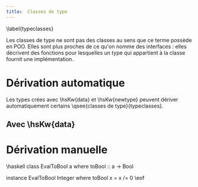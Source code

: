 ```yaml
---
title:  Classes de type
---
```

\label{typeclasses}

Les classes de type ne sont pas des classes au sens que ce terme possède en POO.
Elles sont plus proches de ce qu'on nomme des interfaces : elles décrivent des fonctions pour lesquelles un type qui appartient à la classe fournit une implémentation.

# Dérivation automatique

Les types crées avec \hsKw{data} et \hsKw{newtype} peuvent dériver automatiquement certains \qsee{classes de type}{typeclasses}.

## Avec \hsKw{data}

# Dérivation manuelle

\haskell
class EvalToBool a where
    toBool :: a -> Bool

instance EvalToBool Integer where
    toBool x = x /= 0
\eof
